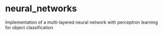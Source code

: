 # neural_networks
Implementation of a multi-layered neural network with perceptron learning for object classification
